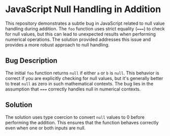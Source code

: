 # JavaScript Null Handling in Addition

This repository demonstrates a subtle bug in JavaScript related to null value handling during addition. The `foo` function uses strict equality (`===`) to check for null values, but this can lead to unexpected results when performing numerical operations.  The solution provided addresses this issue and provides a more robust approach to null handling.

## Bug Description

The initial `foo` function returns `null` if either `a` or `b` is `null`. This behavior is correct if you are explicitly checking for null values, but it's generally better to treat `null` as zero in such mathematical contexts. The bug lies in the assumption that `===` correctly handles null in numerical contexts.

## Solution

The solution uses type coercion to convert `null` values to 0 before performing the addition. This ensures that the function behaves correctly even when one or both inputs are null.